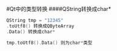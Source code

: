 #Qt中的类型转换
####QString转换成char*
``` cpp
QString tmp = "12345"
.toUtf8() 转换成QByteArray
.Data() 转换成char*

tmp.toUtf8().Data() 则为char*类型
```
